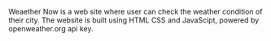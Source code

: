 Weaether Now is a web site where user can check the weather condition of their city.
The website is built using HTML CSS and JavaScipt, powered by openweather.org api key.
